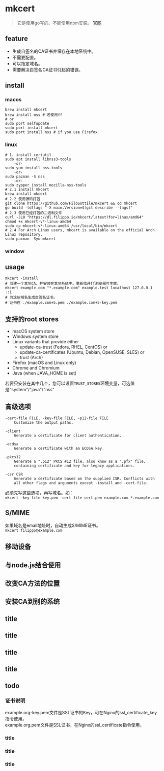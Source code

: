 # mkcert
> 它是使用go写的。不能使用npm安装。
> [官网](https://github.com/FiloSottile/mkcert)

## feature
- 生成自签名的CA证书并保存在本地系统中。
- 不需要配置。  
- 可以指定域名。  
- 需要解决自签名CA证书引起的错误。  

## install
### macos
```shell
brew install mkcert
brew install mss # 若使用ff
# or 
sudo port selfupdate
sudo port install mkcert
sudo port install nss # if you use Firefox
```

### linux
```shell
# 1. install certutil
sudo apt install libnss3-tools
    -or-
sudo yum install nss-tools
    -or-
sudo pacman -S nss
    -or-
sudo zypper install mozilla-nss-tools
# 2.1 install mkcert
brew install mkcert
# 2.2 使用源码打包
git clone https://github.com/FiloSottile/mkcert && cd mkcert
go build -ldflags "-X main.Version=$(git describe --tags)"
# 2.3 使用已经打包的二进制文件
curl -JLO "https://dl.filippo.io/mkcert/latest?for=linux/amd64"
chmod +x mkcert-v*-linux-amd64
sudo cp mkcert-v*-linux-amd64 /usr/local/bin/mkcert
# 2.4 For Arch Linux users, mkcert is available on the official Arch Linux repository.
sudo pacman -Syu mkcert
```
### window

## usage
```shell
mkcert -install
# 创建一个本地CA，并安装在本地系统中。重新找开ff浏览器可生效。
mkcert example.com "*.example.com" example.test localhost 127.0.0.1 ::1
# 为这些域名生成自签名证书。
# 证书在 ./example.com+5.pem ./example.com+5-key.pem
```

## 支持的root stores
- macOS system store
- Windows system store
- Linux variants that provide either
  - update-ca-trust (Fedora, RHEL, CentOS) or
  - update-ca-certificates (Ubuntu, Debian, OpenSUSE, SLES) or
  - trust (Arch)
- Firefox (macOS and Linux only)
- Chrome and Chromium
- Java (when JAVA_HOME is set)

若要只安装在其中几个，您可以设置`TRUST_STORES`环境变量，可选值是"system"/"java"/"nss"

## 高级选项
```shell
-cert-file FILE, -key-file FILE, -p12-file FILE
    Customize the output paths.

-client
    Generate a certificate for client authentication.

-ecdsa
    Generate a certificate with an ECDSA key.

-pkcs12
    Generate a ".p12" PKCS #12 file, also know as a ".pfx" file,
    containing certificate and key for legacy applications.

-csr CSR
    Generate a certificate based on the supplied CSR. Conflicts with
    all other flags and arguments except -install and -cert-file.
```
必须先写这些选项，再写域名。如：  
`mkcert -key-file key.pem -cert-file cert.pem example.com *.example.com`

## S/MIME
如果域名是email地址时，自动生成S/MIME证书。  
`mkcert filippo@example.com`

## 移动设备
## 与node.js结合使用
## 改变CA方法的位置
## 安装CA到别的系统
## title
## title
## title
## title





## todo
### 证书说明
example.org-key.pem文件是SSL证书的Key，可在Nginx的ssl_certificate_key指令使用。  
example.org.pem文件是SSL证书，在Nginx的ssl_certificate指令使用。  

### title
### title
### title
